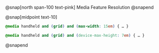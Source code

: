 @snap[north span-100 text-pink]
Media Feature Resolution
@snapend

@snap[midpoint text-10]
```css
@media handheld and (grid) and (max-width: 15em) { … }

@media handheld and (grid) and (device-max-height: 7em) { … }
```
@snapend
